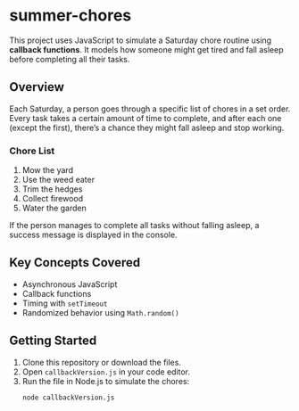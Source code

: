 # summer-chores

This project uses JavaScript to simulate a Saturday chore routine using **callback functions**. It models how someone might get tired and fall asleep before completing all their tasks.

## Overview

Each Saturday, a person goes through a specific list of chores in a set order. Every task takes a certain amount of time to complete, and after each one (except the first), there’s a chance they might fall asleep and stop working.

### Chore List

1. Mow the yard
2. Use the weed eater
3. Trim the hedges
4. Collect firewood
5. Water the garden

If the person manages to complete all tasks without falling asleep, a success message is displayed in the console.

## Key Concepts Covered

- Asynchronous JavaScript
- Callback functions
- Timing with `setTimeout`
- Randomized behavior using `Math.random()`

## Getting Started

1. Clone this repository or download the files.
2. Open `callbackVersion.js` in your code editor.
3. Run the file in Node.js to simulate the chores:
   ```bash
   node callbackVersion.js
   ```
